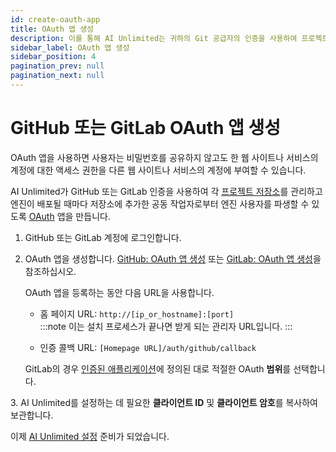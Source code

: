 ```yaml
---
id: create-oauth-app
title: OAuth 앱 생성
description: 이를 통해 AI Unlimited는 귀하의 Git 공급자의 인증을 사용하여 프로젝트 저장소를 관리할 수 있습니다.
sidebar_label: OAuth 앱 생성
sidebar_position: 4
pagination_prev: null
pagination_next: null
---
```


# GitHub 또는 GitLab OAuth 앱 생성

OAuth 앱을 사용하면 사용자는 비밀번호를 공유하지 않고도 한 웹 사이트나 서비스의 계정에 대한 액세스 권한을 다른 웹 사이트나 서비스의 계정에 부여할 수 있습니다.

AI Unlimited가 GitHub 또는 GitLab 인증을 사용하여 각 [프로젝트 저장소](../glossary.md#project-repository)를 관리하고 엔진이 배포될 때마다 저장소에 추가한 공동 작업자로부터 엔진 사용자를 파생할 수 있도록 [OAuth](https://oauth.net/2/) 앱을 만듭니다.

1. GitHub 또는 GitLab 계정에 로그인합니다. 

2. OAuth 앱을 생성합니다. [GitHub: OAuth 앱 생성](https://docs.github.com/en/apps/oauth-apps/building-oauth-apps/creating-an-oauth-app) 또는 [GitLab: OAuth 앱 생성](https://docs.gitlab.com/ee/integration/oauth_provider.html)을 참조하십시오.
  
    OAuth 앱을 등록하는 동안 다음 URL을 사용합니다.

    - 홈 페이지 URL: `http://[ip_or_hostname]:[port]`<br/>
      :::note
      이는 설치 프로세스가 끝나면 받게 되는 관리자 URL입니다.
      :::

    - 인증 콜백 URL: `[Homepage URL]/auth/github/callback`
    
    GitLab의 경우 [인증된 애플리케이션](https://docs.gitlab.com/ee/integration/oauth_provider.html#view-all-authorized-applications)에 정의된 대로 적절한 OAuth **범위**를 선택합니다.

3\. AI Unlimited를 설정하는 데 필요한 **클라이언트 ID** 및 **클라이언트 암호**를 복사하여 보관합니다. 

이제 [AI Unlimited 설정](../install-ai-unlimited/setup-ai-unlimited.md) 준비가 되었습니다.


